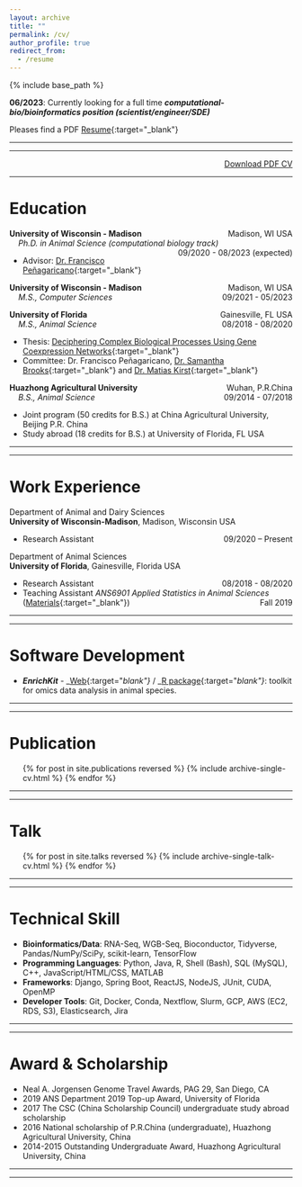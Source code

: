 ```yaml
---
layout: archive
title: ""
permalink: /cv/
author_profile: true
redirect_from:
  - /resume
---
```


{% include base_path %}

**06/2023**: Currently looking for a full time ***computational-bio/bioinformatics position (scientist/engineer/SDE)***<br>

Pleases find a PDF [Resume](https://liheliu95.me/cv_texpad/Resume_Lihe_Liu.pdf){:target="_blank"}

---
---

<span style="float:right;"><a href="https://liheliu95.me/cv_texpad/CV_Lihe_Liu.pdf" target="_blank">Download 
PDF CV </a></span><br>

---

Education 
======

**University of Wisconsin - Madison** <span style="float:right;">Madison, WI USA</span><br>
&nbsp;&nbsp;&nbsp;&nbsp;_Ph.D. in Animal Science (computational biology track)_ <span style="float:right;">09/2020 - 08/2023 (expected) </span><br>
- Advisor: [Dr. Francisco Peñagaricano](https://andysci.wisc.edu/directory/francisco-penagaricano/){:target="_blank"}


**University of Wisconsin - Madison** <span style="float:right;">Madison, WI USA</span><br>
&nbsp;&nbsp;&nbsp;&nbsp;_M.S., Computer Sciences_ <span style="float:right;">09/2021 - 05/2023 </span><br>


**University of Florida** <span style="float:right;">Gainesville, FL USA</span><br>
&nbsp;&nbsp;&nbsp;&nbsp;_M.S., Animal Science_ <span style="float:right;">08/2018 - 08/2020</span><br>

- Thesis: [Deciphering Complex Biological Processes Using Gene Coexpression Networks](https://ufdcimages.uflib.ufl.edu/UF/E0/05/69/10/00001/Liu_L.pdf){:target="_blank"}
- Committee: Dr. Francisco Peñagaricano, [Dr. Samantha Brooks](https://animal.ifas.ufl.edu/people/samantha-brooks/){:target="_blank"} and [Dr. Matias Kirst](https://ffgs.ifas.ufl.edu/faculty/kirst-matias/){:target="_blank"}


**Huazhong Agricultural University** <span style="float:right;">Wuhan, P.R.China</span><br>
&nbsp;&nbsp;&nbsp;&nbsp;_B.S., Animal Science_<span style="float:right;">09/2014 - 07/2018</span><br>

- Joint program (50 credits for B.S.) at China Agricultural University, Beijing P.R. China
- Study abroad (18 credits for B.S.) at University of Florida, FL USA

---
---

Work Experience
======

Department of Animal and Dairy Sciences<br>
**University of Wisconsin-Madison**, Madison, Wisconsin USA<br>
<!-- [Dr. Francisco Peñagaricano lab](http://fpenagaricano-lab.org/)<br> -->

- Research Assistant <span style="float:right;"> 09/2020 – Present</span><br>

Department of Animal Sciences<br>
**University of Florida**, Gainesville, Florida USA<br>

- Research Assistant<span style="float:right;"> 08/2018 - 08/2020 </span><br>
- Teaching Assistant <em>ANS6901 Applied Statistics in Animal Sciences</em> ([Materials](https://github.com/liulihe954/ANS6905_ANS_Stats_2019){:target="_blank"})<span style="float:right;"> Fall 2019 </span><br>

---
---


Software Development
======

- **_EnrichKit_** - _[Web](https://github.com/liulihe954/EnrichKitWeb){:target="_blank"}_ / _[R package](https://github.com/liulihe954/EnrichKit){:target="_blank"}_: toolkit for omics data analysis in animal species.
<!-- performs an over-representation analysis of biological pathways (gene sets) given two gene lists (significant genes and total genes) using Fisher’s exact test. -->

---
---

Publication
======

  <ul>{% for post in site.publications reversed %}
    {% include archive-single-cv.html %}
  {% endfor %}</ul>
  
---
---

Talk
======
  <ul>{% for post in site.talks reversed %}
    {% include archive-single-talk-cv.html %}
  {% endfor %}</ul>
  
<!-- Teaching
======
  <ul>{% for post in site.teaching %}
    {% include archive-single-cv.html %}
  {% endfor %}</ul> -->

---
---

Technical Skill
======

- **Bioinformatics/Data**: RNA-Seq, WGB-Seq, Bioconductor, Tidyverse, Pandas/NumPy/SciPy, scikit-learn, TensorFlow<br>
- **Programming Languages**: Python, Java, R, Shell (Bash), SQL (MySQL), C++, JavaScript/HTML/CSS, MATLAB<br>
- **Frameworks**: Django, Spring Boot, ReactJS, NodeJS, JUnit, CUDA, OpenMP<br>
- **Developer Tools**: Git, Docker, Conda, Nextflow, Slurm, GCP, AWS (EC2, RDS, S3), Elasticsearch, Jira

---
---

Award & Scholarship
======

- Neal A. Jorgensen Genome Travel Awards, PAG 29, San Diego, CA
- 2019 ANS Department 2019 Top-up Award, University of Florida
- 2017 The CSC (China Scholarship Council) undergraduate study abroad scholarship
- 2016 National scholarship of P.R.China (undergraduate), Huazhong Agricultural University, China
- 2014-2015 Outstanding Undergraduate Award, Huazhong Agricultural University, China

---
---